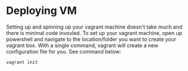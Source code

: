 Deploying VM
========================
Setting up and spinning up your vagrant machine doesn't take much and there is minimal code invovled. To set up your vagrant machine, open up powershell and navigate to the location/folder you want to create your vagrant box.
With a single command, vagrant will create a new configuration file for you. See command below:
```
vagrant init
```
